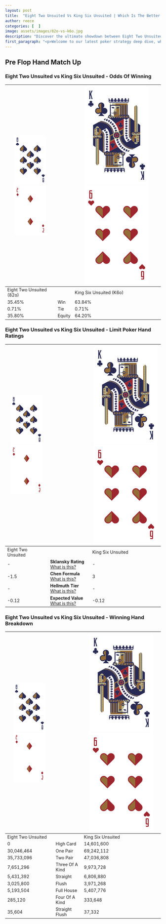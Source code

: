 ```yaml
---
layout: post
title:  "Eight Two Unsuited Vs King Six Unsuited | Which Is The Better Hand In Poker? A Complete Guide"
author: reece
categories: [  ]
image: assets/images/82o-vs-k6o.jpg
description: "Discover the ultimate showdown between Eight Two Unsuited and King Six Unsuited in poker! Uncover the odds, strategies, and scenarios where one hand triumphs over the other. Get ready to up your poker game with this thrilling analysis."
first_paragraph: "<p>Welcome to our latest poker strategy deep dive, where we're pitting two distinct hands against each other in a high-stakes showdown: Eight Two Unsuited vs King Six Unsuited.</p><p>In the dynamic world of poker, every decision counts, and knowing which hand holds the upper hand is key to your success at the table.</p><p>In this article, we'll dissect these two hands, explore the scenarios where one dominates the other, and equip you with the knowledge to make strategic choices that can tip the odds in your favor.</p><p>Get ready to unravel the intriguing dynamics of these poker hands and elevate your game to new heights.</p>"
---
```




[comment]: # (sp0)

## Pre Flop Hand Match Up

<div class="table hand-ratings" markdown="1"> 



### Eight Two Unsuited vs King Six Unsuited - Odds Of Winning


    
| ![image info](assets/images/hand1/8.png) ![image info](assets/images/hand1/2o.png) |  | ![image info](assets/images/hand2/K.png) ![image info](assets/images/hand2/6o.png) |
| -------- | -------- | -------- |
| Eight Two Unsuited (82o) |  | King Six Unsuited (K6o) |
| 35.45% | Win | 63.84% |
| 0.71% | Tie | 0.71% |
| 35.80% | Equity | 64.20% |




[comment]: # (sp1)



### Eight Two Unsuited vs King Six Unsuited - Limit Poker Hand Ratings


    
| ![image info](assets/images/hand1/8.png) ![image info](assets/images/hand1/2o.png) |  | ![image info](assets/images/hand2/K.png) ![image info](assets/images/hand2/6o.png) |
| -------- | -------- | -------- |
| Eight Two Unsuited |  | King Six Unsuited |
| - | **Sklansky Rating** [What is this?](/sklansky-rating-explained) | - |
| -1.5 | **Chen Formula** [What is this?](/chen-formula-explained) | 3 |
| - | **Hellmuth Tier** [What is this?](/Hellmuth-tier-explained) | - |
| -0.12 | **Expected Value** [What is this?](/expected-value-explained) | -0.12 |




[comment]: # (sp2)



### Eight Two Unsuited vs King Six Unsuited - Winning Hand Breakdown


    
| ![image info](assets/images/hand1/8.png) ![image info](assets/images/hand1/2o.png) |  | ![image info](assets/images/hand2/K.png) ![image info](assets/images/hand2/6o.png) |
| -------- | -------- | -------- |
| Eight Two Unsuited |  | King Six Unsuited |
| 0 | High Card | 14,601,600 |
| 30,046,464 | One Pair | 69,242,112 |
| 35,733,096 | Two Pair | 47,036,808 |
| 7,651,296 | Three Of A Kind | 9,973,728 |
| 5,431,392 | Straight | 6,806,880 |
| 3,025,800 | Flush | 3,971,268 |
| 5,193,504 | Full House | 5,407,776 |
| 285,120 | Four Of A Kind | 333,648 |
| 35,604 | Straight Flush | 37,332 |




[comment]: # (sp3)



</div>

[comment]: # (sp4)



[comment]: # (sp5)

